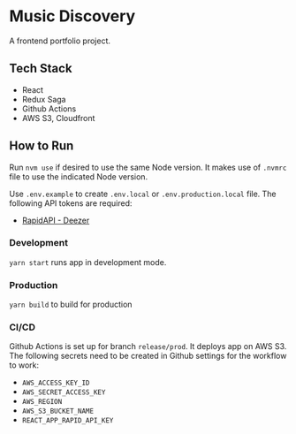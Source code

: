 # Music Discovery

A frontend portfolio project.

## Tech Stack

- React
- Redux Saga
- Github Actions
- AWS S3, Cloudfront

## How to Run

Run `nvm use` if desired to use the same Node version. It makes use of `.nvmrc` file to use the indicated Node version.

Use `.env.example` to create `.env.local` or `.env.production.local` file. The following API tokens are required:

- [RapidAPI - Deezer](https://rapidapi.com/deezerdevs/api/deezer-1)

### Development

`yarn start` runs app in development mode.

### Production

`yarn build` to build for production

### CI/CD

Github Actions is set up for branch `release/prod`. It deploys app on AWS S3. The following secrets need to be created in Github settings for the workflow to work:

- `AWS_ACCESS_KEY_ID`
- `AWS_SECRET_ACCESS_KEY`
- `AWS_REGION`
- `AWS_S3_BUCKET_NAME`
- `REACT_APP_RAPID_API_KEY`
